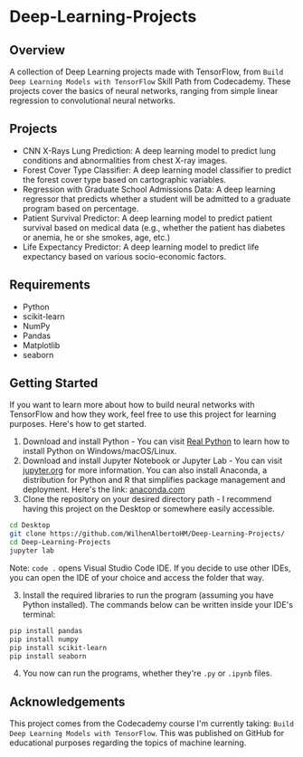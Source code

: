 # Deep-Learning-Projects

## Overview
A collection of Deep Learning projects made with TensorFlow, from `Build Deep Learning Models with TensorFlow` Skill Path from Codecademy. These projects cover the basics of neural networks, ranging from simple linear regression to convolutional neural networks.

## Projects
* CNN X-Rays Lung Prediction: A deep learning model to predict lung conditions and abnormalities from chest X-ray images.
* Forest Cover Type Classifier: A deep learning model classifier to predict the forest cover type based on cartographic variables.
* Regression with Graduate School Admissions Data: A deep learning regressor that predicts whether a student will be admitted to a graduate program based on percentage.
* Patient Survival Predictor: A deep learning model to predict patient survival based on medical data (e.g., whether the patient has diabetes or anemia, he or she smokes, age, etc.)
* Life Expectancy Predictor: A deep learning model to predict life expectancy based on various socio-economic factors.

## Requirements
* Python
* scikit-learn
* NumPy
* Pandas
* Matplotlib
* seaborn

## Getting Started
If you want to learn more about how to build neural networks with TensorFlow and how they work, feel free to use this project for learning purposes. Here's how to get started.
1. Download and install Python - You can visit [Real Python](https://realpython.com/installing-python/) to learn how to install Python on Windows/macOS/Linux.
2. Download and install Jupyter Notebook or Jupyter Lab - You can visit [jupyter.org](https://jupyter.org/install) for more information. You can also install Anaconda, a distribution for Python and R that simplifies package management and deployment. Here's the link: [anaconda.com](https://www.anaconda.com/)
4. Clone the repository on your desired directory path - I recommend having this project on the Desktop or somewhere easily accessible.

```bash
cd Desktop
git clone https://github.com/WilhenAlbertoHM/Deep-Learning-Projects/
cd Deep-Learning-Projects
jupyter lab
```

Note: `code .` opens Visual Studio Code IDE. If you decide to use other IDEs, you can open the IDE of your choice and access the folder that way. 

3. Install the required libraries to run the program (assuming you have Python installed). The commands below can be written inside your IDE's terminal:

```bash
pip install pandas
pip install numpy
pip install scikit-learn
pip install seaborn
```

4. You now can run the programs, whether they're `.py` or `.ipynb` files.

## Acknowledgements
This project comes from the Codecademy course I'm currently taking: `Build Deep Learning Models with TensorFlow`. This was published on GitHub for educational purposes regarding the topics of machine learning.
